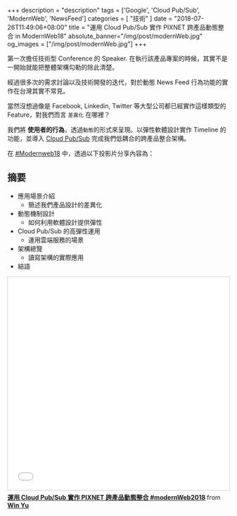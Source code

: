 +++
description = "description"
tags = ['Google', 'Cloud Pub/Sub', 'ModernWeb', 'NewsFeed']
categories = [ "技術" ]
date = "2018-07-26T11:49:06+08:00"
title = "運用 Cloud Pub/Sub 實作 PIXNET 跨產品動態整合 in ModernWeb18"
absolute_banner="/img/post/modernWeb.jpg"
og_images = ["/img/post/modernWeb.jpg"]
+++

第一次擔任技術型 Conference 的 Speaker. 在執行該產品專案的時候，其實不是一開始就能把整體架構勾勒的除此清楚。
<!--more-->

經過很多次的需求討論以及技術開發的迭代，對於動態 News Feed 行為功能的實作在台灣其實不常見。


當然沒想過像是 Facebook, Linkedin, Twitter 等大型公司都已經實作這樣類型的 Feature，對我們而言 `差異化` 在哪裡？

我們將 __使用者的行為__，透過`動態`的形式來呈現。以彈性軟體設計實作 Timeline 的功能，並導入 [Cloud Pub/Sub](/pubsub) 完成我們低耦合的跨產品整合架構。

在 [#Modernweb18](http://modernweb.tw/agenda.html) 中，透過以下投影片分享內容為：

## 摘要
- 應用場景介紹
    - 簡述我們產品設計的差異化
- 動態機制設計
    - 如何利用軟體設計提供彈性
- Cloud Pub/Sub 的高彈性運用
    - 運用雲端服務的場景
- 架構總覽
    - 讀寫架構的實際應用
- 結語




<iframe src="//www.slideshare.net/slideshow/embed_code/key/MdzHfAE2oEOMhK" width="100%" height="485" frameborder="0" marginwidth="0" marginheight="0" scrolling="no" style="border:1px solid #CCC; border-width:1px; margin-bottom:5px; max-width: 100%;" allowfullscreen> </iframe> <div style="margin-bottom:5px"> <strong> <a href="//www.slideshare.net/kylinfish/newsfeed-for-crossplatformviapubsub" title="運用 Cloud Pub/Sub 實作 PIXNET 跨產品動態整合 #modernWeb2018" target="_blank">運用 Cloud Pub/Sub 實作 PIXNET 跨產品動態整合 #modernWeb2018</a> </strong> from <strong><a href="https://www.slideshare.net/kylinfish" target="_blank">Win Yu</a></strong> </div>
